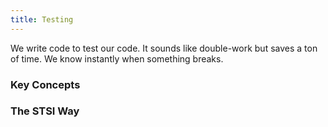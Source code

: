 ```yaml
---
title: Testing
---
```


We write code to test our code. It sounds like double-work but saves a ton of time. We know instantly when something breaks.

### Key Concepts


### The STSI Way
